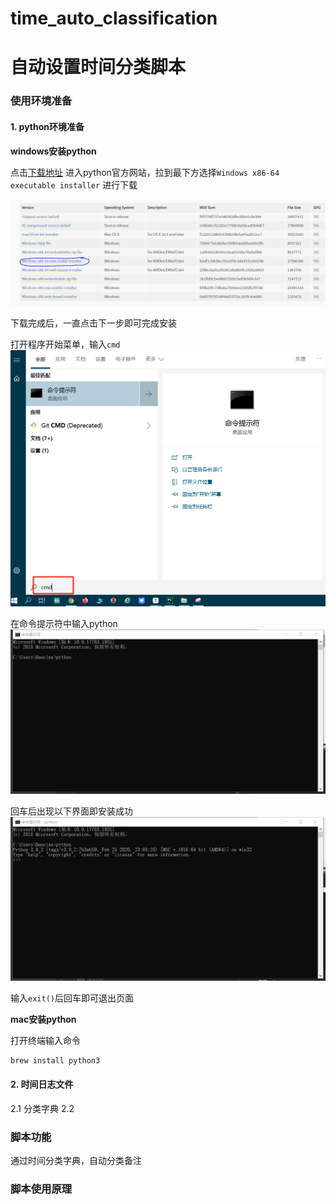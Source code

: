 # time_auto_classification
# 自动设置时间分类脚本

### 使用环境准备
#### 1. python环境准备
**windows安装python**

点击[下载地址](https://www.python.org/downloads/release/python-382/)
进入python官方网站，拉到最下方选择`Windows x86-64 executable installer` 进行下载

![下载文件](source/download.png)

下载完成后，一直点击下一步即可完成安装

打开程序开始菜单，输入`cmd`
![cmd](source/cmd_pos.png)

在命令提示符中输入python
![python_test](source/python_test.png)

回车后出现以下界面即安装成功
![python_view](source/wins_python_view.png)

输入`exit()`后回车即可退出页面

**mac安装python**

打开终端输入命令
```shell
brew install python3
```
#### 2. 时间日志文件
2.1 分类字典
2.2 
### 脚本功能
通过时间分类字典，自动分类备注
### 脚本使用原理
